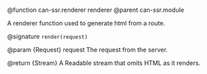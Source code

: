 @function can-ssr.renderer renderer
@parent can-ssr.module

A renderer function used to generate html from a route.

@signature `render(request)`

@param {Request} request The request from the server.

@return {Stream<String>} A Readable stream that omits HTML as it renders.
